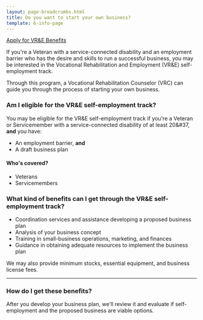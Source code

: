 ```yaml
---
layout: page-breadcrumbs.html
title: Do you want to start your own business?
template: 6-info-page
---
```


<div class="main" role="main" markdown="0">

<div class="action-bar">
  <div class="row">
    <div class="small-12 columns">
      <a class="usa-button-primary va-button-primary" href="/vocational-rehab-and-employment/apply-vre/">Apply for VR&amp;E Benefits</a>
    </div>
  </div>
</div>

If you're a Veteran with a service-connected disability and an employment barrier who has the desire and skills to run a successful business, you may be interested in the Vocational Rehabilitation and Employment (VR&amp;E) self-employment track.

Through this program, a Vocational Rehabilitation Counselor (VRC) can guide you through the process of starting your own business.  

<div class="call-out" markdown="1">

### Am I eligible for the VR&amp;E self-employment track?

You may be eligible for the VR&amp;E self-employment track if you're a Veteran or Servicemember with a service-connected disability of at least 20&#37, **and** you have:
- An employment barrier, **and**
- A draft business plan

#### Who's covered?

- Veterans
- Servicemembers

</div>


### What kind of benefits can I get through the VR&amp;E self-employment track?

- Coordination services and assistance developing a proposed business plan
- Analysis of your business concept
- Training in small-business operations, marketing, and finances
- Guidance in obtaining adequate resources to implement the business plan

We may also provide minimum stocks, essential equipment, and business license fees.

<hr>

### How do I get these benefits?

After you develop your business plan, we'll review it and evaluate if self-employment and the proposed business are viable options.  
